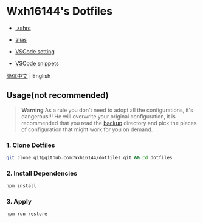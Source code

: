 # Wxh16144's Dotfiles

- [.zshrc](./backup/.zshrc)
- [alias](./backup/.oh-my-zsh/custom/custom_alias.zsh)

- [VSCode setting](./backup/Library/Application%20Support/Code/User/settings.json)
- [VSCode snippets](./backup/Library/Application%20Support/Code/User/snippets)

[简体中文](./readme.md) | English

## Usage(not recommended)

> **Warning**
> As a rule you don't need to adopt all the configurations, it's dangerous!!! He will overwrite your original configuration, it is recommended that you read the [backup](./backup/) directory and pick the pieces of configuration that might work for you on demand.

### 1. Clone Dotfiles

```bash
git clone git@github.com:Wxh16144/dotfiles.git && cd dotfiles
```

### 2. Install Dependencies

```bash
npm install
```

### 3. Apply

```bash
npm run restore
```

